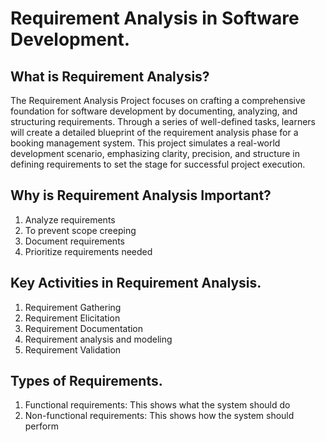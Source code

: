 # Requirement Analysis in Software Development.

## What is Requirement Analysis?
The Requirement Analysis Project focuses on crafting a comprehensive foundation for software development by documenting, analyzing, and structuring requirements. Through a series of well-defined tasks, learners will create a detailed blueprint of the requirement analysis phase for a booking management system. This project simulates a real-world development scenario, emphasizing clarity, precision, and structure in defining requirements to set the stage for successful project execution.

## Why is Requirement Analysis Important?
1. Analyze requirements
2. To prevent scope creeping
3. Document requirements
4. Prioritize requirements needed

## Key Activities in Requirement Analysis.
1. Requirement Gathering
2. Requirement Elicitation
3. Requirement Documentation
4. Requirement analysis and modeling
5. Requirement Validation

## Types of Requirements.
1. Functional requirements: This shows what the system should do
2. Non-functional requirements: This shows how the system should perform

